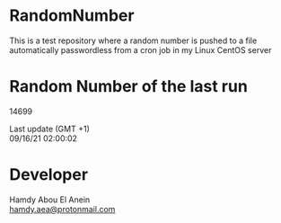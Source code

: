 # RandomNumber    
This is a test repository where a random number is pushed to a file automatically passwordless from a cron job in my Linux CentOS server    
# Random Number of the last run   
14699
      
Last update (GMT +1)    
09/16/21 02:00:02
# Developer    
Hamdy Abou El Anein   
hamdy.aea@protonmail.com

